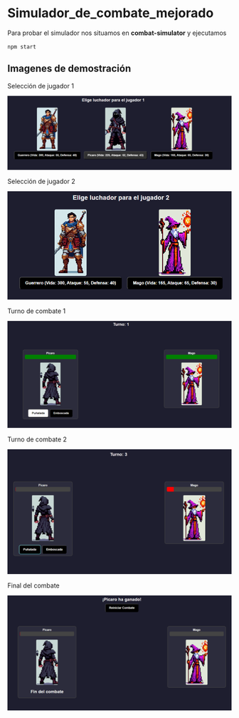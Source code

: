 # Simulador_de_combate_mejorado
Para probar el simulador nos situamos en **combat-simulator** y ejecutamos
```
npm start
```

## Imagenes de demostración
Selección de jugador 1

![](https://github.com/Hector-Abreu/Simulador_de_combate_mejorado/blob/main/img/charsel1.png)

Selección de jugador 2

![](https://github.com/Hector-Abreu/Simulador_de_combate_mejorado/blob/main/img/charsel2.png)

Turno de combate 1

![](https://github.com/Hector-Abreu/Simulador_de_combate_mejorado/blob/main/img/turn1.png)


Turno de combate 2

![](https://github.com/Hector-Abreu/Simulador_de_combate_mejorado/blob/main/img/turn3.png)

Final del combate

![](https://github.com/Hector-Abreu/Simulador_de_combate_mejorado/blob/main/img/final.png)
